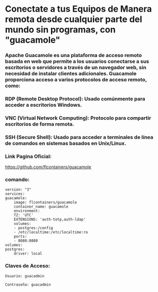 # Conectate a tus Equipos de Manera remota desde cualquier parte del mundo sin programas, con "guacamole"
### Apache Guacamole es una plataforma de acceso remoto basada en web que permite a los usuarios conectarse a sus escritorios o servidores a través de un navegador web, sin necesidad de instalar clientes adicionales. Guacamole proporciona acceso a varios protocolos de acceso remoto, como:

### RDP (Remote Desktop Protocol): Usado comúnmente para acceder a escritorios Windows.
### VNC (Virtual Network Computing): Protocolo para compartir escritorios de forma remota.
### SSH (Secure Shell): Usado para acceder a terminales de línea de comandos en sistemas basados en Unix/Linux.





###  Link Pagina Oficial:


https://github.com/flcontainers/guacamole



###  comando:

    version: "3"
    services:
    guacamole:
        image: flcontainers/guacamole
        container_name: guacamole
        environment:
        TZ: 'UTC'
        EXTENSIONS: 'auth-totp,auth-ldap'
        volumes:
        - postgres:/config
        - /etc/localtime:/etc/localtime:ro
        ports:
        - 8080:8080
    volumes:
    postgres:
        driver: local


###  Claves de Acceso:

    Usuario: guacadmin

    Contraseña: guacadmin